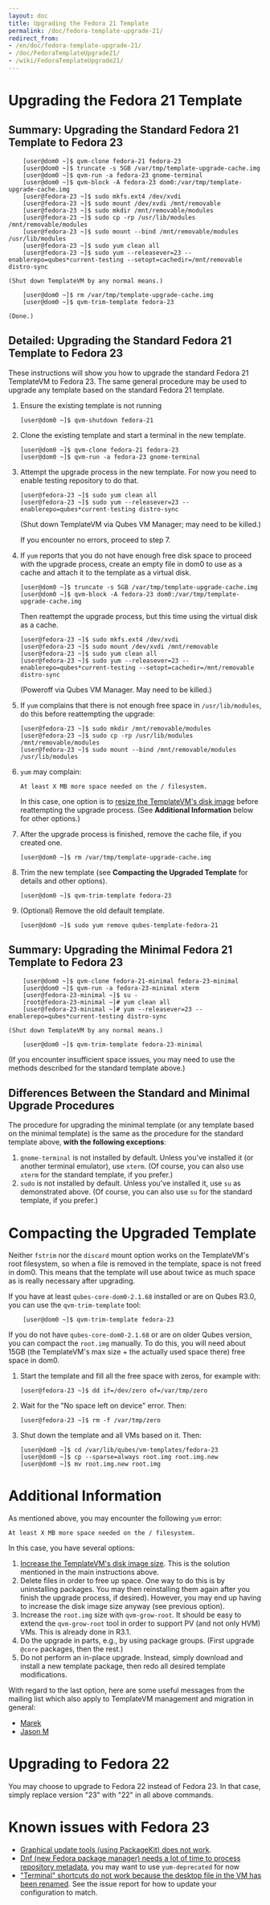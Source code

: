 ```yaml
---
layout: doc
title: Upgrading the Fedora 21 Template
permalink: /doc/fedora-template-upgrade-21/
redirect_from:
- /en/doc/fedora-template-upgrade-21/
- /doc/FedoraTemplateUpgrade21/
- /wiki/FedoraTemplateUpgrade21/
---
```


Upgrading the Fedora 21 Template
================================

Summary: Upgrading the Standard Fedora 21 Template to Fedora 23
---------------------------------------------------------------

        [user@dom0 ~]$ qvm-clone fedora-21 fedora-23
        [user@dom0 ~]$ truncate -s 5GB /var/tmp/template-upgrade-cache.img
        [user@dom0 ~]$ qvm-run -a fedora-23 gnome-terminal
        [user@dom0 ~]$ qvm-block -A fedora-23 dom0:/var/tmp/template-upgrade-cache.img
        [user@fedora-23 ~]$ sudo mkfs.ext4 /dev/xvdi
        [user@fedora-23 ~]$ sudo mount /dev/xvdi /mnt/removable
        [user@fedora-23 ~]$ sudo mkdir /mnt/removable/modules 
        [user@fedora-23 ~]$ sudo cp -rp /usr/lib/modules /mnt/removable/modules
        [user@fedora-23 ~]$ sudo mount --bind /mnt/removable/modules /usr/lib/modules
        [user@fedora-23 ~]$ sudo yum clean all
        [user@fedora-23 ~]$ sudo yum --releasever=23 --enablerepo=qubes*current-testing --setopt=cachedir=/mnt/removable distro-sync

    (Shut down TemplateVM by any normal means.)

        [user@dom0 ~]$ rm /var/tmp/template-upgrade-cache.img
        [user@dom0 ~]$ qvm-trim-template fedora-23

    (Done.)

Detailed: Upgrading the Standard Fedora 21 Template to Fedora 23
----------------------------------------------------------------

These instructions will show you how to upgrade the standard Fedora 21
TemplateVM to Fedora 23. The same general procedure may be used to upgrade any
template based on the standard Fedora 21 template.

 1. Ensure the existing template is not running
 
        [user@dom0 ~]$ qvm-shutdown fedora-21

 2. Clone the existing template and start a terminal in the new template.

        [user@dom0 ~]$ qvm-clone fedora-21 fedora-23
        [user@dom0 ~]$ qvm-run -a fedora-23 gnome-terminal

 2. Attempt the upgrade process in the new template. For now you need to enable testing repository to do that.

        [user@fedora-23 ~]$ sudo yum clean all
        [user@fedora-23 ~]$ sudo yum --releasever=23 --enablerepo=qubes*current-testing distro-sync

    (Shut down TemplateVM via Qubes VM Manager; may need to be killed.)

    If you encounter no errors, proceed to step 7.

 3. If `yum` reports that you do not have enough free disk space to proceed with
    the upgrade process, create an empty file in dom0 to use as a cache and
    attach it to the template as a virtual disk.

        [user@dom0 ~]$ truncate -s 5GB /var/tmp/template-upgrade-cache.img
        [user@dom0 ~]$ qvm-block -A fedora-23 dom0:/var/tmp/template-upgrade-cache.img

    Then reattempt the upgrade process, but this time using the virtual disk as
    a cache.

        [user@fedora-23 ~]$ sudo mkfs.ext4 /dev/xvdi
        [user@fedora-23 ~]$ sudo mount /dev/xvdi /mnt/removable
        [user@fedora-23 ~]$ sudo yum clean all
        [user@fedora-23 ~]$ sudo yum --releasever=23 --enablerepo=qubes*current-testing --setopt=cachedir=/mnt/removable distro-sync

    (Poweroff via Qubes VM Manager. May need to be killed.)

 4. If `yum` complains that there is not enough free space in `/usr/lib/modules`,
    do this before reattempting the upgrade:

        [user@fedora-23 ~]$ sudo mkdir /mnt/removable/modules 
        [user@fedora-23 ~]$ sudo cp -rp /usr/lib/modules /mnt/removable/modules
        [user@fedora-23 ~]$ sudo mount --bind /mnt/removable/modules /usr/lib/modules

 5. `yum` may complain:

        At least X MB more space needed on the / filesystem.

    In this case, one option is to [resize the TemplateVM's disk
    image](/doc/ResizeDiskImage/) before reattempting the upgrade process. 
    (See **Additional Information** below for other options.)

 6. After the upgrade process is finished, remove the cache file, if you
    created one.

        [user@dom0 ~]$ rm /var/tmp/template-upgrade-cache.img

 7. Trim the new template (see **Compacting the Upgraded Template** for details
    and other options).

        [user@dom0 ~]$ qvm-trim-template fedora-23

 8. (Optional) Remove the old default template.

        [user@dom0 ~]$ sudo yum remove qubes-template-fedora-21


Summary: Upgrading the Minimal Fedora 21 Template to Fedora 23
--------------------------------------------------------------

        [user@dom0 ~]$ qvm-clone fedora-21-minimal fedora-23-minimal
        [user@dom0 ~]$ qvm-run -a fedora-23-minimal xterm
        [user@fedora-23-minimal ~]$ su -
        [root@fedora-23-minimal ~]# yum clean all
        [user@fedora-23-minimal ~]# yum --releasever=23 --enablerepo=qubes*current-testing distro-sync

    (Shut down TemplateVM by any normal means.)

        [user@dom0 ~]$ qvm-trim-template fedora-23-minimal

(If you encounter insufficient space issues, you may need to use the methods
described for the standard template above.)


Differences Between the Standard and Minimal Upgrade Procedures
---------------------------------------------------------------

The procedure for upgrading the minimal template (or any template based on the
minimal template) is the same as the procedure for the standard template above,
**with the following exceptions**:

 1. `gnome-terminal` is not installed by default. Unless you've installed it
    (or another terminal emulator), use `xterm`. (Of course, you can also use
    `xterm` for the standard template, if you prefer.)
 2. `sudo` is not installed by default. Unless you've installed it, use `su` as
    demonstrated above. (Of course, you can also use `su` for the standard
    template, if you prefer.)


Compacting the Upgraded Template
================================

Neither `fstrim` nor the `discard` mount option works on the TemplateVM's root
filesystem, so when a file is removed in the template, space is not freed in
dom0. This means that the template will use about twice as much space as is
really necessary after upgrading.

If you have at least `qubes-core-dom0-2.1.68` installed or are on Qubes R3.0,
you can use the `qvm-trim-template` tool:

        [user@dom0 ~]$ qvm-trim-template fedora-23

If you do not have `qubes-core-dom0-2.1.68` or are on older Qubes version, you can
compact the `root.img` manually. To do this, you will need about 15GB (the
TemplateVM's max size + the actually used space there) free space in dom0.

 1. Start the template and fill all the free space with zeros, for example
    with:

        [user@fedora-23 ~]$ dd if=/dev/zero of=/var/tmp/zero

 2. Wait for the "No space left on device" error. Then:

        [user@fedora-23 ~]$ rm -f /var/tmp/zero

 3. Shut down the template and all VMs based on it. Then:

        [user@dom0 ~]$ cd /var/lib/qubes/vm-templates/fedora-23
        [user@dom0 ~]$ cp --sparse=always root.img root.img.new
        [user@dom0 ~]$ mv root.img.new root.img


Additional Information
======================

As mentioned above, you may encounter the following `yum` error:

    At least X MB more space needed on the / filesystem.

In this case, you have several options:

 1. [Increase the TemplateVM's disk image size](/doc/resize-disk-image/).
    This is the solution mentioned in the main instructions above.
 2. Delete files in order to free up space. One way to do this is by
    uninstalling packages. You may then reinstalling them again after you
    finish the upgrade process, if desired). However, you may end up having to
    increase the disk image size anyway (see previous option).
 3. Increase the `root.img` size with `qvm-grow-root`. It should be easy to
    extend the `qvm-grow-root` tool in order to support PV (and not only HVM)
    VMs. This is already done in R3.1.
 4. Do the upgrade in parts, e.g., by using package groups. (First upgrade
    `@core` packages, then the rest.)
 5. Do not perform an in-place upgrade. Instead, simply download and install a
    new template package, then redo all desired template modifications.

With regard to the last option, here are some useful messages from the mailing
list which also apply to TemplateVM management and migration in general:

 * [Marek](https://groups.google.com/d/msg/qubes-users/mCXkxlACILQ/dS1jbLRP9n8J)
 * [Jason M](https://groups.google.com/d/msg/qubes-users/mCXkxlACILQ/5PxDfI-RKAsJ)

Upgrading to Fedora 22
======================

You may choose to upgrade to Fedora 22 instead of Fedora 23. In that case,
simply replace version "23" with "22" in all above commands.

Known issues with Fedora 23
===========================

* [Graphical update tools (using PackageKit) does not work](https://github.com/QubesOS/qubes-issues/issues/982).
* [Dnf (new Fedora package manager) needs a lot of time to process repository metadata](https://bugzilla.redhat.com/show_bug.cgi?id=1227014), you may want to use `yum-deprecated` for now
* ["Terminal" shortcuts do not work because the desktop file in the VM has been renamed](https://github.com/QubesOS/qubes-issues/issues/1428). See the issue report for how to update your configuration to match.
